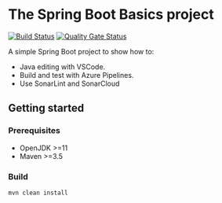 # The Spring Boot Basics project

[![Build Status](https://dev.azure.com/kaizimmerm/tutorials/_apis/build/status/kaizimmerm.spring-boot-basics?branchName=master)](https://dev.azure.com/kaizimmerm/tutorials/_build/latest?definitionId=2&branchName=master) [![Quality Gate Status](https://sonarcloud.io/api/project_badges/measure?project=com.kaizimmerm%3Aspring-boot-basics&metric=alert_status)](https://sonarcloud.io/dashboard?id=com.kaizimmerm%3Aspring-boot-basics)



A simple Spring Boot project to show how to:

* Java editing with VSCode.
* Build and test with Azure Pipelines.
* Use SonarLint and SonarCloud

## Getting started

### Prerequisites

* OpenJDK >=11
* Maven >=3.5

### Build

`mvn clean install`
